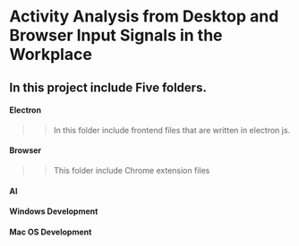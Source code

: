 # Activity Analysis from Desktop and Browser Input Signals in the Workplace


## In this project include Five folders.

#### Electron

>> In this folder include frontend files that are written in electron js.
  
#### Browser
>> This folder include Chrome extension files 
#### AI

#### Windows Development

#### Mac OS Development
